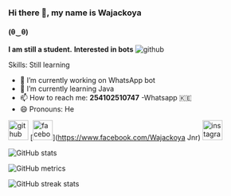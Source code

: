 
### Hi there 👋, my name is Wajackoya
#### (⁠θ⁠‿⁠θ⁠)


**I am still a student.**
**Interested in bots**
![github](/images/icon.png)

Skills: Still learning 

- 🔭 I’m currently working on WhatsApp bot 
- 🌱 I’m currently learning Java 
- 📫 How to reach me: **254102510747** -Whatsapp 🇰🇪
- 😄 Pronouns: He 


[<img src='https://cdn.jsdelivr.net/npm/simple-icons@3.0.1/icons/github.svg' alt='github' height='40'>](https://github.com/Wajackoya)  [<img src='https://cdn.jsdelivr.net/npm/simple-icons@3.0.1/icons/facebook.svg' alt='facebook' height='40'>](https://www.facebook.com/Wajackoya Jnr)  [<img src='https://cdn.jsdelivr.net/npm/simple-icons@3.0.1/icons/instagram.svg' alt='instagram' height='40'>](https://www.instagram.com/wajackoyah_jnr/)  

![GitHub stats](https://github-readme-stats.vercel.app/api?username=Wajackoya&show_icons=true)  

![GitHub metrics](https://metrics.lecoq.io/Wajackoya)  

![GitHub streak stats](https://streak-stats.demolab.com/?user=Wajackoya)  

<!---
Wajackoya/Wajackoya is a ✨ special ✨ repository because its `README.md` (this file) appears on your GitHub profile.
You can click the Preview link to take a look at your changes.
--->
